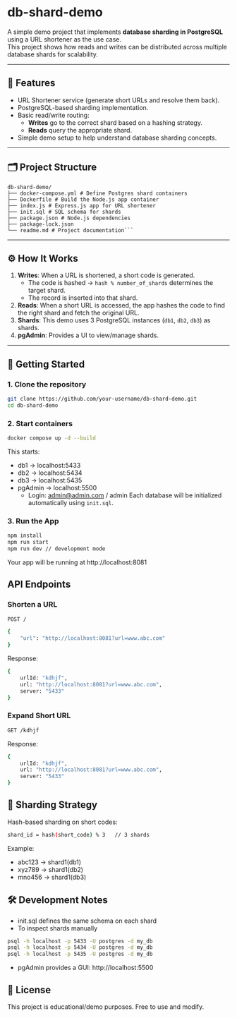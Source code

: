 # db-shard-demo

A simple demo project that implements **database sharding in PostgreSQL** using a URL shortener as the use case.
<br />
This project shows how reads and writes can be distributed across multiple database shards for scalability.

---

## 📌 Features

- URL Shortener service (generate short URLs and resolve them back).
- PostgreSQL-based sharding implementation.
- Basic read/write routing:
  - **Writes** go to the correct shard based on a hashing strategy.
  - **Reads** query the appropriate shard.
- Simple demo setup to help understand database sharding concepts.

---

## 🗂️ Project Structure

````text
db-shard-demo/
├── docker-compose.yml # Define Postgres shard containers
├── Dockerfile # Build the Node.js app container
├── index.js # Express.js app for URL shortener
├── init.sql # SQL schema for shards
├── package.json # Node.js dependencies
├── package-lock.json
└── readme.md # Project documentation```
````

---

## ⚙️ How It Works

1. **Writes**: When a URL is shortened, a short code is generated.
   - The code is hashed → `hash % number_of_shards` determines the target shard.
   - The record is inserted into that shard.
2. **Reads**: When a short URL is accessed, the app hashes the code to find the right shard and fetch the original URL.
3. **Shards**: This demo uses 3 PostgreSQL instances (`db1`, `db2`, `db3`) as shards.
4. **pgAdmin**: Provides a UI to view/manage shards.

---

## 🚀 Getting Started

### 1. Clone the repository

```bash
git clone https://github.com/your-username/db-shard-demo.git
cd db-shard-demo
```

### 2. Start containers

```bash
docker compose up -d --build
```

This starts:

- db1 -> localhost:5433
- db2 -> localhost:5434
- db3 -> localhost:5435
- pgAdmin -> localhost:5500
  - Login: admin@admin.com / admin
    Each database will be initialized automatically using `init.sql`.

### 3. Run the App

```bash
npm install
npm run start
npm run dev // development mode
```

Your app will be running at http://localhost:8081

## API Endpoints

### Shorten a URL

```bash
POST /

{
    "url": "http://localhost:8081?url=www.abc.com"
}
```

Response:

```bash
{
    urlId: "kdhjf",
    url: "http://localhost:8081?url=www.abc.com",
    server: "5433"
}
```

### Expand Short URL

```bash
GET /kdhjf
```

Response:

```bash
{
    urlId: "kdhjf",
    url: "http://localhost:8081?url=www.abc.com",
    server: "5433"
}
```

## 🧩 Sharding Strategy

Hash-based sharding on short codes:

```bash
shard_id = hash(short_code) % 3   // 3 shards
```

Example:

- abc123 -> shard1(db1)
- xyz789 -> shard1(db2)
- mno456 -> shard1(db3)

## 🛠️ Development Notes

- init.sql defines the same schema on each shard
- To inspect shards manually

```bash
psql -h localhost -p 5433 -U postgres -d my_db
psql -h localhost -p 5434 -U postgres -d my_db
psql -h localhost -p 5435 -U postgres -d my_db
```

- pgAdmin provides a GUI: http://localhost:5500

## 📝 License

This project is educational/demo purposes. Free to use and modify.

